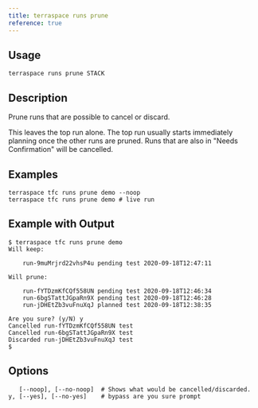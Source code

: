 ```yaml
---
title: terraspace runs prune
reference: true
---
```


## Usage

    terraspace runs prune STACK

## Description

Prune runs that are possible to cancel or discard.

This leaves the top run alone. The top run usually starts immediately planning once the other runs are pruned. Runs that are also in "Needs Confirmation" will be cancelled.

## Examples

    terraspace tfc runs prune demo --noop
    terraspace tfc runs prune demo # live run

## Example with Output

    $ terraspace tfc runs prune demo
    Will keep:

        run-9muMrjrd22vhsP4u pending test 2020-09-18T12:47:11

    Will prune:

        run-fYTDzmKfCQf558UN pending test 2020-09-18T12:46:34
        run-6bgSTattJGpaRn9X pending test 2020-09-18T12:46:28
        run-jDHEtZb3vuFnuXqJ planned test 2020-09-18T12:38:35

    Are you sure? (y/N) y
    Cancelled run-fYTDzmKfCQf558UN test
    Cancelled run-6bgSTattJGpaRn9X test
    Discarded run-jDHEtZb3vuFnuXqJ test
    $


## Options

```
   [--noop], [--no-noop]  # Shows what would be cancelled/discarded.
y, [--yes], [--no-yes]    # bypass are you sure prompt
```

